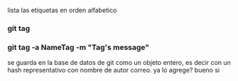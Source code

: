 lista las etiquetas en orden alfabetico
### git tag


### git tag -a NameTag -m "Tag's message"
se guarda en la base de datos de git como un objeto entero, es decir con un hash representativo con nombre de autor correo.
ya lo agrege? bueno si
